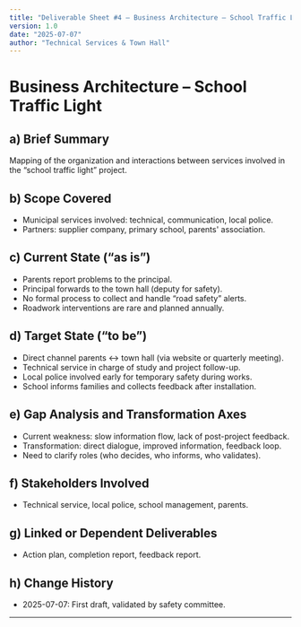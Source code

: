 ```yaml
---
title: "Deliverable Sheet #4 – Business Architecture – School Traffic Light"
version: 1.0
date: "2025-07-07"
author: "Technical Services & Town Hall"
---
```


# Business Architecture – School Traffic Light

## a) Brief Summary

Mapping of the organization and interactions between services involved in the “school traffic light” project.

## b) Scope Covered

- Municipal services involved: technical, communication, local police.
- Partners: supplier company, primary school, parents' association.

## c) Current State (“as is”)

- Parents report problems to the principal.
- Principal forwards to the town hall (deputy for safety).
- No formal process to collect and handle “road safety” alerts.
- Roadwork interventions are rare and planned annually.

## d) Target State (“to be”)

- Direct channel parents <-> town hall (via website or quarterly meeting).
- Technical service in charge of study and project follow-up.
- Local police involved early for temporary safety during works.
- School informs families and collects feedback after installation.

## e) Gap Analysis and Transformation Axes

- Current weakness: slow information flow, lack of post-project feedback.
- Transformation: direct dialogue, improved information, feedback loop.
- Need to clarify roles (who decides, who informs, who validates).

## f) Stakeholders Involved

- Technical service, local police, school management, parents.

## g) Linked or Dependent Deliverables

- Action plan, completion report, feedback report.

## h) Change History

- 2025-07-07: First draft, validated by safety committee.

---
